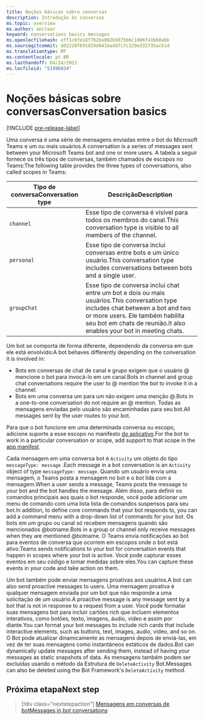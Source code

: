 ```yaml
---
title: Noções básicas sobre conversas
description: Introdução às conversas
ms.topic: overview
ms.author: anclear
keyword: conversations basics messages
ms.openlocfilehash: eff1c6fe18f7b2ba082b5075b6c1806f41b68a6b
ms.sourcegitcommit: dd2220f691029d043aaddfc7c229e332735acb1d
ms.translationtype: MT
ms.contentlocale: pt-BR
ms.lasthandoff: 04/24/2021
ms.locfileid: "51996034"
---
```

# <a name="conversation-basics"></a><span data-ttu-id="af8a5-103">Noções básicas sobre conversas</span><span class="sxs-lookup"><span data-stu-id="af8a5-103">Conversation basics</span></span>

[!INCLUDE [pre-release-label](~/includes/v4-to-v3-pointer-bots.md)]

<span data-ttu-id="af8a5-104">Uma conversa é uma série de mensagens enviadas entre o bot do Microsoft Teams e um ou mais usuários.</span><span class="sxs-lookup"><span data-stu-id="af8a5-104">A conversation is a series of messages sent between your Microsoft Teams bot and one or more users.</span></span> <span data-ttu-id="af8a5-105">A tabela a seguir fornece os três tipos de conversas, também chamados de escopos no Teams:</span><span class="sxs-lookup"><span data-stu-id="af8a5-105">The following table provides the three types of conversations, also called scopes in Teams:</span></span>

| <span data-ttu-id="af8a5-106">Tipo de conversa</span><span class="sxs-lookup"><span data-stu-id="af8a5-106">Conversation type</span></span> | <span data-ttu-id="af8a5-107">Descrição</span><span class="sxs-lookup"><span data-stu-id="af8a5-107">Description</span></span> |
| ------- | ----------- |
| `channel` | <span data-ttu-id="af8a5-108">Esse tipo de conversa é visível para todos os membros do canal.</span><span class="sxs-lookup"><span data-stu-id="af8a5-108">This conversation type is visible to all members of the channel.</span></span> |
| `personal` | <span data-ttu-id="af8a5-109">Esse tipo de conversa inclui conversas entre bots e um único usuário.</span><span class="sxs-lookup"><span data-stu-id="af8a5-109">This conversation type includes conversations between bots and a single user.</span></span> |
| `groupChat` | <span data-ttu-id="af8a5-110">Esse tipo de conversa inclui chat entre um bot e dois ou mais usuários.</span><span class="sxs-lookup"><span data-stu-id="af8a5-110">This conversation type includes chat between a bot and two or more users.</span></span> <span data-ttu-id="af8a5-111">Ele também habilita seu bot em chats de reunião.</span><span class="sxs-lookup"><span data-stu-id="af8a5-111">It also enables your bot in meeting chats.</span></span> |

<span data-ttu-id="af8a5-112">Um bot se comporta de forma diferente, dependendo da conversa em que ele está envolvido:</span><span class="sxs-lookup"><span data-stu-id="af8a5-112">A bot behaves differently depending on the conversation it is involved in:</span></span>

* <span data-ttu-id="af8a5-113">Bots em conversas de chat de canal e grupo exigem que o usuário @ mencione o bot para invocá-lo em um canal.</span><span class="sxs-lookup"><span data-stu-id="af8a5-113">Bots in channel and group chat conversations require the user to @ mention the bot to invoke it in a channel.</span></span>
* <span data-ttu-id="af8a5-114">Bots em uma conversa um para um não exigem uma menção @.</span><span class="sxs-lookup"><span data-stu-id="af8a5-114">Bots in a one-to-one conversation do not require an @ mention.</span></span> <span data-ttu-id="af8a5-115">Todas as mensagens enviadas pelo usuário são encaminhadas para seu bot.</span><span class="sxs-lookup"><span data-stu-id="af8a5-115">All messages sent by the user routes to your bot.</span></span>

<span data-ttu-id="af8a5-116">Para que o bot funcione em uma determinada conversa ou escopo, adicione suporte a esse escopo no manifesto [do aplicativo](~/resources/schema/manifest-schema.md).</span><span class="sxs-lookup"><span data-stu-id="af8a5-116">For the bot to work in a particular conversation or scope, add support to that scope in the [app manifest](~/resources/schema/manifest-schema.md).</span></span>

<span data-ttu-id="af8a5-117">Cada mensagem em uma conversa bot é `Activity` um objeto do tipo `messageType: message` .</span><span class="sxs-lookup"><span data-stu-id="af8a5-117">Each message in a bot conversation is an `Activity` object of type `messageType: message`.</span></span> <span data-ttu-id="af8a5-118">Quando um usuário envia uma mensagem, o Teams posta a mensagem no bot e o bot lida com a mensagem.</span><span class="sxs-lookup"><span data-stu-id="af8a5-118">When a user sends a message, Teams posts the message to your bot and the bot handles the message.</span></span> <span data-ttu-id="af8a5-119">Além disso, para definir os comandos principais aos quais o bot responde, você pode adicionar um menu de comando com uma lista lista de comandos suspensos para seu bot.</span><span class="sxs-lookup"><span data-stu-id="af8a5-119">In addition, to define core commands that your bot responds to, you can add a command menu with a drop-down list of commands for your bot.</span></span> <span data-ttu-id="af8a5-120">Os bots em um grupo ou canal só recebem mensagens quando são mencionados @botname.</span><span class="sxs-lookup"><span data-stu-id="af8a5-120">Bots in a group or channel only receive messages when they are mentioned @botname.</span></span> <span data-ttu-id="af8a5-121">O Teams envia notificações ao bot para eventos de conversa que ocorrem em escopos onde o bot está ativo.</span><span class="sxs-lookup"><span data-stu-id="af8a5-121">Teams sends notifications to your bot for conversation events that happen in scopes where your bot is active.</span></span> <span data-ttu-id="af8a5-122">Você pode capturar esses eventos em seu código e tomar medidas sobre eles.</span><span class="sxs-lookup"><span data-stu-id="af8a5-122">You can capture these events in your code and take action on them.</span></span> 

<span data-ttu-id="af8a5-123">Um bot também pode enviar mensagens proativas aos usuários.</span><span class="sxs-lookup"><span data-stu-id="af8a5-123">A bot can also send proactive messages to users.</span></span> <span data-ttu-id="af8a5-124">Uma mensagem proativa é qualquer mensagem enviada por um bot que não responde a uma solicitação de um usuário.</span><span class="sxs-lookup"><span data-stu-id="af8a5-124">A proactive message is any message sent by a bot that is not in response to a request from a user.</span></span> <span data-ttu-id="af8a5-125">Você pode formatar suas mensagens bot para incluir cartões rich que incluem elementos interativos, como botões, texto, imagens, áudio, vídeo e assim por diante.</span><span class="sxs-lookup"><span data-stu-id="af8a5-125">You can format your bot messages to include rich cards that include interactive elements, such as buttons, text, images, audio, video, and so on.</span></span> <span data-ttu-id="af8a5-126">O Bot pode atualizar dinamicamente as mensagens depois de enviá-las, em vez de ter suas mensagens como instantâneos estáticos de dados.</span><span class="sxs-lookup"><span data-stu-id="af8a5-126">Bot can dynamically update messages after sending them, instead of having your messages as static snapshots of data.</span></span> <span data-ttu-id="af8a5-127">As mensagens também podem ser excluídas usando o método da Estrutura de `DeleteActivity` Bot.</span><span class="sxs-lookup"><span data-stu-id="af8a5-127">Messages can also be deleted using the Bot Framework's `DeleteActivity` method.</span></span>

## <a name="next-step"></a><span data-ttu-id="af8a5-128">Próxima etapa</span><span class="sxs-lookup"><span data-stu-id="af8a5-128">Next step</span></span>

> [!div class="nextstepaction"]
> [<span data-ttu-id="af8a5-129">Mensagens em conversas de bot</span><span class="sxs-lookup"><span data-stu-id="af8a5-129">Messages in bot conversations</span></span>](~/bots/how-to/conversations/conversation-messages.md)
